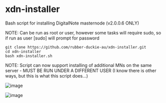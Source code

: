 # xdn-installer

Bash script for installing DigitalNote masternode (v2.0.0.6 ONLY)

NOTE: Can be run as root or user, however some tasks will require sudo, so if run as user [sudo] will prompt for password
```
git clone https://github.com/rubber-duckie-au/xdn-installer.git
cd xdn-installer
bash xdn-installer.sh
```
NOTE: Script can now support installing of additional MNs on the same server - MUST BE RUN UNDER A DIFFERENT USER (I know there is other ways, but this is what this script does...)

![image](https://user-images.githubusercontent.com/53319864/229788887-1db65291-b087-4025-b330-cb23c61b535f.png)

![image](https://user-images.githubusercontent.com/53319864/229789273-1bcf4e21-af84-40b9-aca1-388743c6dc38.png)

